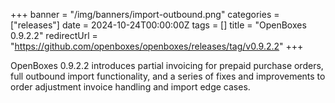 +++
banner = "/img/banners/import-outbound.png"
categories = ["releases"]
date = 2024-10-24T00:00:00Z
tags = []
title = "OpenBoxes 0.9.2.2"
redirectUrl = "https://github.com/openboxes/openboxes/releases/tag/v0.9.2.2"
+++

OpenBoxes 0.9.2.2 introduces partial invoicing for prepaid purchase orders, full outbound import functionality, 
and a series of fixes and improvements to order adjustment invoice handling and import edge cases.

<!--more-->


